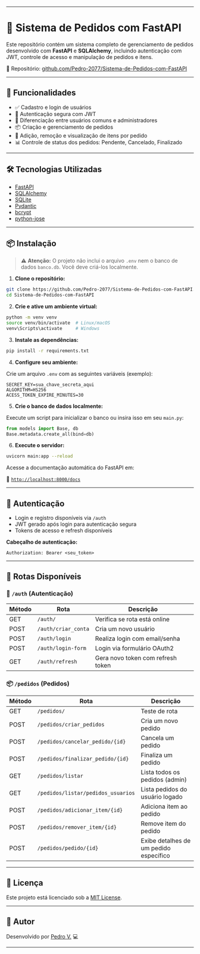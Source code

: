 
---


# 🍕 Sistema de Pedidos com FastAPI

Este repositório contém um sistema completo de gerenciamento de pedidos desenvolvido com **FastAPI** e **SQLAlchemy**, incluindo autenticação com JWT, controle de acesso e manipulação de pedidos e itens.

🔗 Repositório: [github.com/Pedro-2077/Sistema-de-Pedidos-com-FastAPI](https://github.com/Pedro-2077/Sistema-de-Pedidos-com-FastAPI)

---

## 🚀 Funcionalidades

- ✅ Cadastro e login de usuários
- 🔐 Autenticação segura com JWT
- 👤 Diferenciação entre usuários comuns e administradores
- 📦 Criação e gerenciamento de pedidos
- 🧾 Adição, remoção e visualização de itens por pedido
- 📊 Controle de status dos pedidos: Pendente, Cancelado, Finalizado

---

## 🛠 Tecnologias Utilizadas

- [FastAPI](https://fastapi.tiangolo.com/)
- [SQLAlchemy](https://www.sqlalchemy.org/)
- [SQLite](https://www.sqlite.org/index.html)
- [Pydantic](https://docs.pydantic.dev/)
- [bcrypt](https://pypi.org/project/bcrypt/)
- [python-jose](https://python-jose.readthedocs.io/en/latest/)

---

## 📦 Instalação

> ⚠️ **Atenção:** O projeto não inclui o arquivo `.env` nem o banco de dados `banco.db`. Você deve criá-los localmente.

1. **Clone o repositório:**

```bash
git clone https://github.com/Pedro-2077/Sistema-de-Pedidos-com-FastAPI.git
cd Sistema-de-Pedidos-com-FastAPI
````

2. **Crie e ative um ambiente virtual:**

```bash
python -m venv venv
source venv/bin/activate  # Linux/macOS
venv\Scripts\activate     # Windows
```

3. **Instale as dependências:**

```bash
pip install -r requirements.txt
```

4. **Configure seu ambiente:**

Crie um arquivo `.env` com as seguintes variáveis (exemplo):

```env
SECRET_KEY=sua_chave_secreta_aqui
ALGORITHM=HS256
ACESS_TOKEN_EXPIRE_MINUTES=30
```

5. **Crie o banco de dados localmente:**

Execute um script para inicializar o banco ou insira isso em seu `main.py`:

```python
from models import Base, db
Base.metadata.create_all(bind=db)
```

6. **Execute o servidor:**

```bash
uvicorn main:app --reload
```

Acesse a documentação automática do FastAPI em:

📍 [`http://localhost:8000/docs`](http://localhost:8000/docs)

---

## 🔐 Autenticação

* Login e registro disponíveis via `/auth`
* JWT gerado após login para autenticação segura
* Tokens de acesso e refresh disponíveis

**Cabeçalho de autenticação:**

```http
Authorization: Bearer <seu_token>
```

---

## 📁 Rotas Disponíveis

### 🔐 `/auth` (Autenticação)

| Método | Rota                | Descrição                         |
| ------ | ------------------- | --------------------------------- |
| GET    | `/auth/`            | Verifica se rota está online      |
| POST   | `/auth/criar_conta` | Cria um novo usuário              |
| POST   | `/auth/login`       | Realiza login com email/senha     |
| POST   | `/auth/login-form`  | Login via formulário OAuth2       |
| GET    | `/auth/refresh`     | Gera novo token com refresh token |

### 📦 `/pedidos` (Pedidos)

| Método | Rota                               | Descrição                              |
| ------ | ---------------------------------- | -------------------------------------- |
| GET    | `/pedidos/`                        | Teste de rota                          |
| POST   | `/pedidos/criar_pedidos`           | Cria um novo pedido                    |
| POST   | `/pedidos/cancelar_pedido/{id}`    | Cancela um pedido                      |
| POST   | `/pedidos/finalizar_pedido/{id}`   | Finaliza um pedido                     |
| GET    | `/pedidos/listar`                  | Lista todos os pedidos (admin)         |
| GET    | `/pedidos/listar/pedidos_usuarios` | Lista pedidos do usuário logado        |
| POST   | `/pedidos/adicionar_item/{id}`     | Adiciona item ao pedido                |
| POST   | `/pedidos/remover_item/{id}`       | Remove item do pedido                  |
| POST   | `/pedidos/pedido/{id}`             | Exibe detalhes de um pedido específico |

---



## 📌 Licença

Este projeto está licenciado sob a [MIT License](LICENSE).

---

## 👤 Autor

Desenvolvido por [Pedro V.](https://github.com/Pedro-2077) 💻

---
